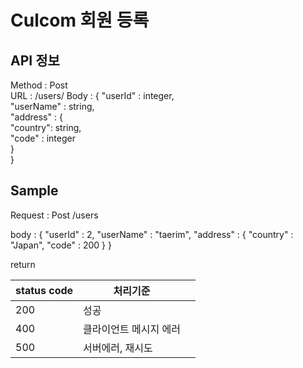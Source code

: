 # Culcom 회원 등록

## API 정보

Method : Post<br>
URL : /users/
Body : {
  "userId" : integer, <br>
  "userName" : string, <br>
  "address" : { <br>
      "country":  string, <br>
      "code" : integer <br>
  }<br>
}<br>

## Sample

Request : Post /users

body : {
 "userId" : 2,
 "userName" : "taerim",
 "address" : {
   "country" : "Japan",
   "code" : 200
 }
}

return 

| status code | 처리기준 |  |
|-------|-------|-------|
| 200   | 성공   |    |
| 400   | 클라이언트 메시지 에러   |    |
| 500   | 서버에러, 재시도   |    |
